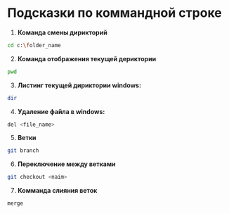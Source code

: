 # Подсказки по коммандной строке

1. **Команда смены дирикторий**
```sh
cd c:\folder_name
```

2. **Команда отображения текущей дериктории**
```sh
pwd
```

3. **Листинг текущей дириктории 
windows:**
```sh
dir
```

4. **Удаление файла в windows:**
```sh
del <file_name>
```

5. **Ветки**
```sh
git branch
```

6. **Переключение между ветками**
```sh
git checkout <naim>
```

7. **Комманда слияния веток**
```sh
merge
``` 